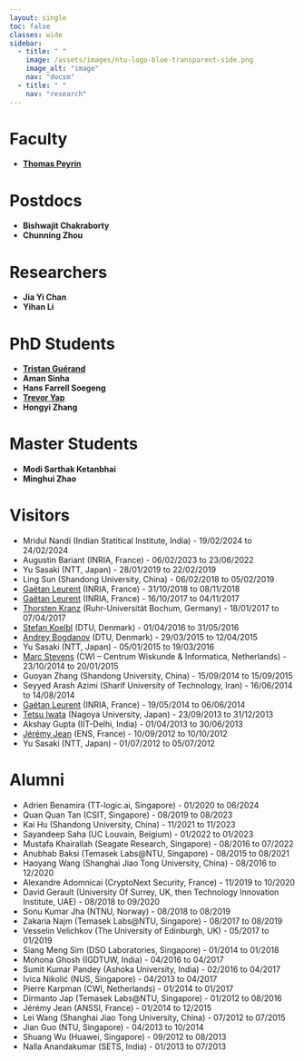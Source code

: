 ```yaml
---
layout: single
toc: false
classes: wide
sidebar:
  - title: " "
    image: /assets/images/ntu-logo-blue-transparent-side.png
    image_alt: "image"
    nav: "docsm"
  - title: " "
    nav: "research"
---
```


# Faculty

- **[Thomas Peyrin](https://thomaspeyrin.github.io/web/)**

# Postdocs

- **Bishwajit Chakraborty**   
- **Chunning Zhou**
  
# Researchers 

- **Jia Yi Chan**
- **Yihan Li**   

# PhD Students

- **[Tristan Guérand](https://tguerand.github.io/)**
- **Aman Sinha**  
- **Hans Farrell Soegeng**
- **[Trevor Yap](https://yap231995.github.io/#)**
- **Hongyi Zhang**

# Master Students
- **Modi Sarthak Ketanbhai**
- **Minghui Zhao**


# Visitors

- Mridul Nandi (Indian Statitical Institute, India) - 19/02/2024 to 24/02/2024
- Augustin Bariant (INRIA, France) - 06/02/2023 to 23/06/2022
- Yu Sasaki (NTT, Japan) - 28/01/2019 to 22/02/2019
- Ling Sun (Shandong University, China) - 06/02/2018 to 05/02/2019
- [Gaëtan Leurent](http://www.di.ens.fr/~leurent/) (INRIA, France) - 31/10/2018 to 08/11/2018
- [Gaëtan Leurent](http://www.di.ens.fr/~leurent/) (INRIA, France) - 16/10/2017 to 04/11/2017
- [Thorsten Kranz](http://www.crypto.ruhr-uni-bochum.de/staff/kranz.html.en) (Ruhr-Universität Bochum, Germany) - 18/01/2017 to 07/04/2017
- [Stefan Koelbl](http://www2.compute.dtu.dk/~stek/) (DTU, Denmark) - 01/04/2016 to 31/05/2016
- [Andrey Bogdanov](http://www2.compute.dtu.dk/~anbog/) (DTU, Denmark) - 29/03/2015 to 12/04/2015
- Yu Sasaki (NTT, Japan) - 05/01/2015 to 19/03/2016
- [Marc Stevens](https://marc-stevens.nl/research/) (CWI – Centrum Wiskunde & Informatica, Netherlands) - 23/10/2014 to 20/01/2015
- Guoyan Zhang (Shandong University, China) - 15/09/2014 to 15/09/2015
- Seyyed Arash Azimi (Sharif University of Technology, Iran) - 16/06/2014 to 14/08/2014
- [Gaëtan Leurent](http://www.di.ens.fr/~leurent/) (INRIA, France) - 19/05/2014 to 06/06/2014
- [Tetsu Iwata](http://www.nuee.nagoya-u.ac.jp/labs/tiwata/) (Nagoya University, Japan) - 23/09/2013 to 31/12/2013
- Akshay Gupta (IIT-Delhi, India) - 01/04/2013 to 30/06/2013
- [Jérémy Jean](http://www.di.ens.fr/~jean/) (ENS, France) - 10/09/2012 to 10/10/2012
- Yu Sasaki (NTT, Japan) - 01/07/2012 to 05/07/2012

# Alumni

- Adrien Benamira (TT-logic.ai, Singapore) - 01/2020 to 06/2024
- Quan Quan Tan (CSIT, Singapore) - 08/2019 to 08/2023
- Kai Hu (Shandong University, China) - 11/2021 to 11/2023
- Sayandeep Saha (UC Louvain, Belgium) - 01/2022 to 01/2023
- Mustafa Khairallah (Seagate Research, Singapore) - 08/2016 to 07/2022
- Anubhab Baksi (Temasek Labs@NTU, Singapore) - 08/2015 to 08/2021
- Haoyang Wang (Shanghai Jiao Tong University, China) - 08/2016 to 12/2020  
- Alexandre Adomnicai (CryptoNext Security, France) - 11/2019 to 10/2020  
- David Gerault (University Of Surrey, UK, then Technology Innovation Institute, UAE) - 08/2018 to 09/2020
- Sonu Kumar Jha (NTNU, Norway) - 08/2018 to 08/2019
- Zakaria Najm (Temasek Labs@NTU, Singapore) - 08/2017 to 08/2019
- Vesselin Velichkov (The University of Edinburgh, UK) - 05/2017 to 01/2019
- Siang Meng Sim (DSO Laboratories, Singapore) - 01/2014 to 01/2018
- Mohona Ghosh (IGDTUW, India) - 04/2016 to 04/2017
- Sumit Kumar Pandey (Ashoka University, India) - 02/2016 to 04/2017
- Ivica Nikolić (NUS, Singapore) - 04/2013 to 04/2017
- Pierre Karpman (CWI, Netherlands) - 01/2014 to 01/2017
- Dirmanto Jap (Temasek Labs@NTU, Singapore) - 01/2012 to 08/2016
- Jérémy Jean (ANSSI, France) - 01/2014 to 12/2015
- Lei Wang (Shanghai Jiao Tong University, China) - 07/2012 to 07/2015
- Jian Guo (NTU, Singapore) - 04/2013 to 10/2014
- Shuang Wu (Huawei, Singapore) - 09/2012 to 08/2013
- Nalla Anandakumar (SETS, India) - 01/2013 to 07/2013
